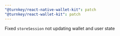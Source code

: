 ```yaml
---
"@turnkey/react-native-wallet-kit": patch
"@turnkey/react-wallet-kit": patch
---
```


Fixed `storeSession` not updating wallet and user state
